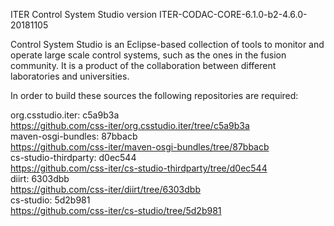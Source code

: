 ITER Control System Studio version ITER-CODAC-CORE-6.1.0-b2-4.6.0-20181105

Control System Studio is an Eclipse-based collection of tools
to monitor and operate large scale control systems, such as the
ones in the fusion community. It is a product of the collaboration
between different laboratories and universities.

In order to build these sources the following repositories are required:

org.csstudio.iter: c5a9b3a  
<https://github.com/css-iter/org.csstudio.iter/tree/c5a9b3a>  
maven-osgi-bundles: 87bbacb  
<https://github.com/css-iter/maven-osgi-bundles/tree/87bbacb>  
cs-studio-thirdparty: d0ec544  
<https://github.com/css-iter/cs-studio-thirdparty/tree/d0ec544>  
diirt: 6303dbb  
<https://github.com/css-iter/diirt/tree/6303dbb>  
cs-studio: 5d2b981  
<https://github.com/css-iter/cs-studio/tree/5d2b981>  
